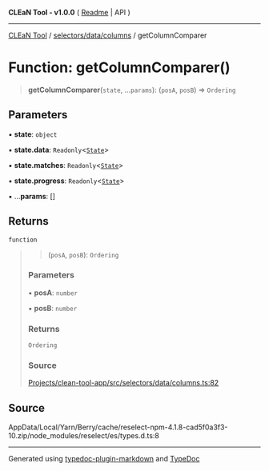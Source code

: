 **CLEaN Tool - v1.0.0** ( [Readme](../../../../README.md) \| API )

***

[CLEaN Tool](../../../../modules.md) / [selectors/data/columns](../README.md) / getColumnComparer

# Function: getColumnComparer()

> **getColumnComparer**(`state`, ...`params`): (`posA`, `posB`) => `Ordering`

## Parameters

▪ **state**: `object`

▪ **state.data**: `Readonly`\<[`State`](../../../../features/sheet/reducers/interfaces/State.md)\>

▪ **state.matches**: `Readonly`\<[`State`](../../../progress/paths/private/interfaces/State.md)\>

▪ **state.progress**: `Readonly`\<[`State`](../../../progress/paths/private/interfaces/State.md)\>

▪ ...**params**: []

## Returns

`function`

> > (`posA`, `posB`): `Ordering`
>
> ### Parameters
>
> ▪ **posA**: `number`
>
> ▪ **posB**: `number`
>
> ### Returns
>
> `Ordering`
>
> ### Source
>
> [Projects/clean-tool-app/src/selectors/data/columns.ts:82](https://github.com/yuckyh/clean-tool-app/)
>

## Source

AppData/Local/Yarn/Berry/cache/reselect-npm-4.1.8-cad5f0a3f3-10.zip/node\_modules/reselect/es/types.d.ts:8

***

Generated using [typedoc-plugin-markdown](https://www.npmjs.com/package/typedoc-plugin-markdown) and [TypeDoc](https://typedoc.org/)
